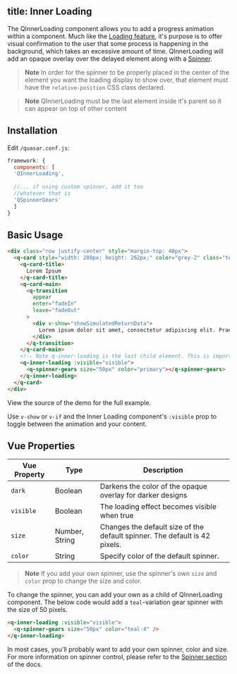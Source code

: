 title: Inner Loading
---

The QInnerLoading component allows you to add a progress animation within a component. Much like the [Loading feature](loading.html), it's purpose is to offer visual confirmation to the user that some process is happening in the background, which takes an excessive amount of time. QInnerLoading will add an opaque overlay over the delayed element along with a [Spinner](/components/spinner.html).
<input type="hidden" data-fullpage-demo="progress/inner-loading">

> **Note**
> In order for the spinner to be properly placed in the center of the element you want the loading display to show over, that element must have the `relative-position` CSS class declared.

>**Note**
> QInnerLoading must be the last element inside it's parent so it can appear on top of other content

## Installation
Edit `/quasar.conf.js`:
```js
framework: {
  components: [
  'QInnerLoading',
  
  //... if using custom spinner, add it too
  //whatever that is
  'QSpinnerGears'
  ]
}
```

## Basic Usage

```html
<div class="row justify-center" style="margin-top: 40px">
  <q-card style="width: 288px; height: 262px;" color="grey-2" class="text-dark relative-position">
    <q-card-title>
      Lorem Ipsum
    </q-card-title>
    <q-card-main>
      <q-transition
        appear
        enter="fadeIn"
        leave="fadeOut"
      >
        <div v-show="showSimulatedReturnData">
          Lorem ipsum dolor sit amet, consectetur adipiscing elit. Praesent vel magna eu risus laoreet tristique. Nulla ut fermentum elit, nec consequat augue. Morbi et dolor nec metus tincidunt pellentesque. Nullam non semper ante. Fusce pellentesque sagittis felis quis porta. Aenean condimentum neque sed erat suscipit malesuada. Nulla eget rhoncus enim. Duis dictum interdum eros.
        </div>
      </q-transition>
    </q-card-main>
    <!-- Note q-inner-loading is the last child element. This is important for it to display on top of other content -->
    <q-inner-loading :visible="visible">
      <q-spinner-gears size="50px" color="primary"></q-spinner-gears>
    </q-inner-loading>
  </q-card>
</div>
```

View the source of the demo for the full example.

Use `v-show` or `v-if` and the Inner Loading component's `:visible` prop to toggle between the animation and your content.

## Vue Properties
| Vue Property | Type    | Description                            |
| ---          | ---     | ---                                    |
| `dark`    | Boolean | Darkens the color of the opaque overlay for darker designs |
| `visible` | Boolean | The loading effect becomes visible when true |
| `size`    | Number, String | Changes the default size of the default spinner. The default is 42 pixels. |
| `color`   | String | Specify color of the default spinner. |

> **Note**
> If you add your own spinner, use the spinner's own `size` and `color` prop to change the size and color.

To change the spinner, you can add your own as a child of QInnerLoading component. The below code would add a `teal`-variation gear spinner with the size of 50 pixels.

```html
<q-inner-loading :visible="visible">
  <q-spinner-gears size="50px" color="teal-4" />
</q-inner-loading>
```

In most cases, you'll probably want to add your own spinner, color and size. For more information on spinner control, please refer to the [Spinner section](/components/spinner.html) of the docs.
